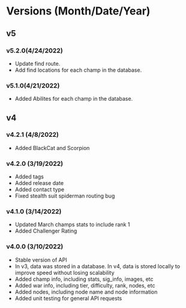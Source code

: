 # Versions (Month/Date/Year)

## v5

### v5.2.0(4/24/2022)
- Update find route.
- Add find locations for each champ in the database.

### v5.1.0(4/21/2022)
- Added Abilites for each champ in the database.

## v4

### v4.2.1 (4/8/2022)

- Added BlackCat and Scorpion

### v4.2.0 (3/19/2022)

- Added tags
- Added release date
- Added contact type
- Fixed stealth suit spiderman routing bug

### v4.1.0 (3/14/2022)

- Updated March champs stats to include rank 1
- Added Challenger Rating

### v4.0.0 (3/10/2022)

- Stable version of API
- In v3, data was stored in a database. In v4, data is stored locally to improve speed without losing scalability
- Added champ info, including stats, sig_info, images, etc
- Added war info, including tier, difficulty, rank, nodes, etc
- Added nodes, including node name and node information
- Added unit testing for general API requests
